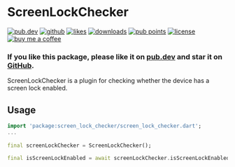# ScreenLockChecker

[![pub.dev](https://img.shields.io/pub/v/screen_lock_checker.svg?style=flat?logo=dart)](https://pub.dev/packages/screen_lock_checker)
[![github](https://img.shields.io/static/v1?label=platform&message=flutter&color=1ebbfd)](https://github.com/splashbyte/screen_lock_checker)
[![likes](https://img.shields.io/pub/likes/screen_lock_checker)](https://pub.dev/packages/screen_lock_checker/score)
[![downloads](https://img.shields.io/pub/dm/screen_lock_checker)](https://pub.dev/packages/screen_lock_checker/score)
[![pub points](https://img.shields.io/pub/points/screen_lock_checker)](https://pub.dev/packages/screen_lock_checker/score)
[![license](https://img.shields.io/github/license/SplashByte/screen_lock_checker.svg)](https://github.com/SplashByte/screen_lock_checker/blob/main/LICENSE)
[![buy me a coffee](https://img.shields.io/badge/-buy_me_a%C2%A0coffee-gray?logo=buy-me-a-coffee)](https://www.buymeacoffee.com/splashbyte)

### If you like this package, please like it on [pub.dev](https://pub.dev/packages/animated_toggle_switch) and star it on [GitHub](https://github.com/SplashByte/animated_toggle_switch).

ScreenLockChecker is a plugin for checking whether the device has a screen lock enabled.

## Usage
```dart
import 'package:screen_lock_checker/screen_lock_checker.dart';
...
    
final screenLockChecker = ScreenLockChecker();

final isScreenLockEnabled = await screenLockChecker.isScreenLockEnabled();
```